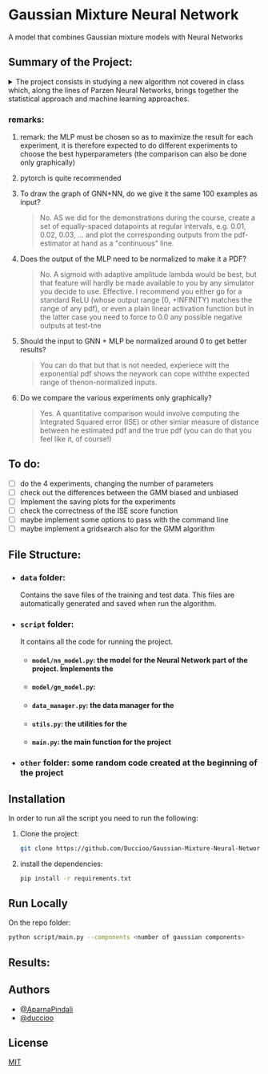 # Gaussian Mixture Neural Network

A model that combines Gaussian mixture models with Neural Networks

## Summary of the Project:

<details>
  <summary>The project consists in studying a new algorithm not covered in class which, along the lines of Parzen Neural Networks, brings together the statistical approach and machine learning approaches.</summary>
  
  The new algorithm consists in using the Gaussian Mixture Model (GMM) instead of the Parzen Window to generate the targets for the Neural Network.
Then the goal is to estimate the PDF of a certain unlabeled dataset.

The project must follow these points:

- [x] find a model for the NN (MLP: hard coding or finding a simulator)
- [x] find a model for GMM (hard coding or finding a simulator)
- [x] generate the dataset: composed of 100 examples/points taken randomly from an exponential distribution

- [ ] carry out the experiments, producing as a result a graph that compares the true PDF of the exponential distribution and the one approximated by the GMM and the GMM+NN.
      Each experiment differs according to the number of components per GNN:

  - 4 components for GMM: estimate the PDF only with the GMM and with the new machine (GMM + NN)
  - 8 components for GMM: estimate the PDF only with the GMM and with the new machine (GMM + NN)
  - 16 components for GMM: estimate the PDF only with the GMM and with the new machine (GMM + NN)
  - 32 components for GMM: estimate the PDF only with the GMM and with the new machine (GMM + NN)

- [ ] do one last experiment: choose the best model of the GMM+NN and check the differences between the unbiased and biased models. Do the same considerations of the Parzen Neural Network apply in this case too?

- [ ] finally, a report on the activity carried out is expected in order to produce a scientific paper type text.
      The report must be structured in the following chapters:
  - title
  - abstracts
  - introduction
  - explanation of the algorithm
  - the experiments and the results through the plots
  - personal conclusions

</details>

### remarks:

1. remark: the MLP must be chosen so as to maximize the result for each experiment, it is therefore expected to do different experiments to choose the best hyperparameters (the comparison can also be done only graphically)

2. pytorch is quite recommended

3. To draw the graph of GNN+NN, do we give it the same 100 examples as input?

   > No. AS we did for the demonstrations during the course, create a set of
   > equally-spaced datapoints at regular intervals, e.g. 0.01, 0.02, 0.03, ...
   > and plot the corresponding outputs from the pdf-estimator at hand as a
   > "continuous" line.

4. Does the output of the MLP need to be normalized to make it a PDF?

   > No. A sigmoid with adaptive amplitude lambda would be best, but that
   > feature will hardly be made available to you by any simulator you decide
   > to use. Effective. I recommend you either go for a standard ReLU (whose
   > output range [0, +INFINITY) matches the range of any pdf), or even a plain
   > linear activation function but in the latter case you need to force to 0.0
   > any possible negative outputs at test-tne

5. Should the input to GNN + MLP be normalized around 0 to get better results?

   > You can do that but that is not needed, experiece witt the exponential pdf
   > shows the neywork can cope withthe expected range of thenon-normalized
   > inputs.

6. Do we compare the various experiments only graphically?
   > Yes. A quantitative comparison would involve computing the Integrated
   > Squared error (ISE) or other simiar measure of distance between he
   > estimated pdf and the true pdf (you can do that you feel like it, of
   > course!)

## To do:
- [ ] do the 4 experiments, changing the number of parameters
- [ ] check out the differences between the GMM biased and unbiased
- [ ] Implement the saving plots for the experiments
- [ ] check the correctness of the ISE score function
- [ ] maybe implement some options to pass with the command line
- [ ] maybe implement a gridsearch also for the GMM algorithm

## File Structure:

- ### `data` folder:

  Contains the save files of the training and test data.
  This files are automatically generated and saved when run the algorithm.

- ### `script` folder:

  It contains all the code for running the project.

  - #### `model/nn_model.py`: the model for the Neural Network part of the project. Implements the
  - #### `model/gm_model.py`:

  - #### `data_manager.py`: the data manager for the

  - #### `utils.py`: the utilities for the

  - #### `main.py`: the main function for the project

- ### `other` folder: some random code created at the beginning of the project

## Installation

In order to run all the script you need to run the following:

1. Clone the project:

   ```bash
   git clone https://github.com/Duccioo/Gaussian-Mixture-Neural-Network.git
   ```

2. install the dependencies:

   ```bash
   pip install -r requirements.txt
   ```

## Run Locally

On the repo folder:

```bash
python script/main.py --components <number of gaussian components>
```

## Results:

## Authors

- [@AparnaPindali](https://github.com/AparnaPindali)
- [@duccioo](https://github.com/Duccioo)

## License

[MIT](https://choosealicense.com/licenses/mit/)
